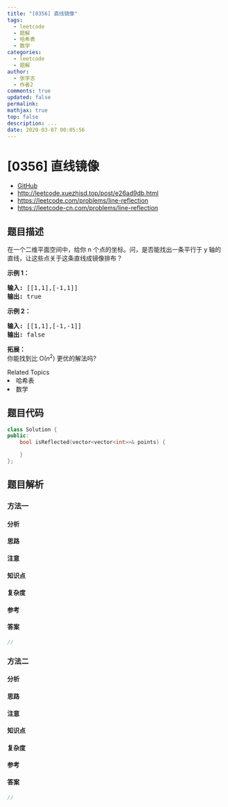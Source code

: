 ```yaml
---
title: "[0356] 直线镜像"
tags:
  - leetcode
  - 题解
  - 哈希表
  - 数学
categories:
  - leetcode
  - 题解
author:
  - 张学志
  - 作者2
comments: true
updated: false
permalink:
mathjax: true
top: false
description: ...
date: 2020-03-07 00:05:56
---
```



# [0356] 直线镜像
* [GitHub](https://github.com/algoboy101/LeetCodeCrowdsource/tree/master/_posts/QA/%5B0356%5D%20%E7%9B%B4%E7%BA%BF%E9%95%9C%E5%83%8F.md)
* http://leetcode.xuezhisd.top/post/e26ad9db.html
* https://leetcode.com/problems/line-reflection
* https://leetcode-cn.com/problems/line-reflection


## 题目描述

<p>在一个二维平面空间中，给你 n&nbsp;个点的坐标。问，是否能找出一条平行于 y<strong>&nbsp;</strong>轴的直线，让这些点关于这条直线成镜像排布？</p>

<p><strong>示例 1：</strong></p>

<pre><strong>输入: </strong>[[1,1],[-1,1]]
<strong>输出: </strong>true
</pre>

<p><strong>示例 2：</strong></p>

<pre><strong>输入: </strong>[[1,1],[-1,-1]]
<strong>输出: </strong>false</pre>

<p><strong>拓展：</strong><br>
你能找到比 O(<em>n</em><sup>2</sup>) 更优的解法吗?</p>
<div><div>Related Topics</div><div><li>哈希表</li><li>数学</li></div></div>


## 题目代码

```cpp
class Solution {
public:
    bool isReflected(vector<vector<int>>& points) {

    }
};
```


## 题目解析


### 方法一

#### 分析

#### 思路

#### 注意

#### 知识点

#### 复杂度

#### 参考

#### 答案

```cpp
//
```


### 方法二

#### 分析

#### 思路

#### 注意

#### 知识点

#### 复杂度

#### 参考

#### 答案

```cpp
//
```


